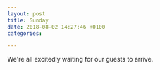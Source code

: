 ```yaml
---
layout: post
title: Sunday
date: 2018-08-02 14:27:46 +0100
categories: 

---
```

We're all excitedly waiting for our guests to arrive.